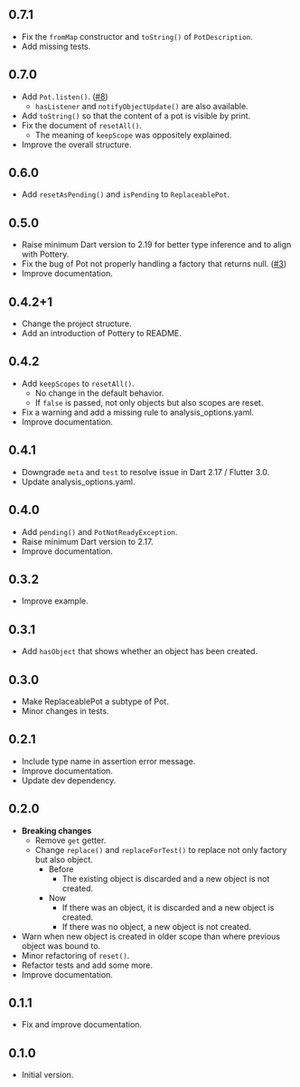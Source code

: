 ## 0.7.1

- Fix the `fromMap` constructor and `toString()` of `PotDescription`.
- Add missing tests.

## 0.7.0

- Add `Pot.listen()`. ([#8])
    - `hasListener` and `notifyObjectUpdate()` are also available.
- Add `toString()` so that the content of a pot is visible by print.
- Fix the document of `resetAll()`.
    - The meaning of `keepScope` was oppositely explained.
- Improve the overall structure.

## 0.6.0

- Add `resetAsPending()` and `isPending` to `ReplaceablePot`.

## 0.5.0

- Raise minimum Dart version to 2.19 for better type inference and to align with Pottery.
- Fix the bug of Pot not properly handling a factory that returns null. ([#3])
- Improve documentation.

## 0.4.2+1

- Change the project structure.
- Add an introduction of Pottery to README.

## 0.4.2

- Add `keepScopes` to `resetAll()`.
    - No change in the default behavior.
    - If `false` is passed, not only objects but also scopes are reset.
- Fix a warning and add a missing rule to analysis_options.yaml.
- Improve documentation.

## 0.4.1

- Downgrade `meta` and `test` to resolve issue in Dart 2.17 / Flutter 3.0.
- Update analysis_options.yaml.

## 0.4.0

- Add `pending()` and `PotNotReadyException`.
- Raise minimum Dart version to 2.17.
- Improve documentation.

## 0.3.2

- Improve example.

## 0.3.1

- Add `hasObject` that shows whether an object has been created.

## 0.3.0

- Make ReplaceablePot a subtype of Pot.
- Minor changes in tests.

## 0.2.1

- Include type name in assertion error message.
- Improve documentation.
- Update dev dependency.

## 0.2.0

- **Breaking changes**
    - Remove `get` getter.
    - Change `replace()` and `replaceForTest()` to replace not only factory but also object.
        - Before
            - The existing object is discarded and a new object is not created.
        - Now
            - If there was an object, it is discarded and a new object is created.
            - If there was no object, a new object is not created.
- Warn when new object is created in older scope than where previous object was bound to.
- Minor refactoring of `reset()`.
- Refactor tests and add some more.
- Improve documentation.

## 0.1.1

- Fix and improve documentation.

## 0.1.0

- Initial version.

[#3]: https://github.com/kaboc/pot/pull/3
[#8]: https://github.com/kaboc/pot/pull/8
